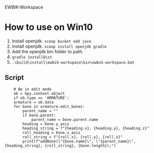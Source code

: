 EWBIK-Workspace

# How to use on Win10

1. Install openjdk. `scoop bucket add java`
1. Install openjdk. `scoop install openjdk gradle`
1. Add the openjdk bin folder to path.
1. `gradle installDist`
1. `.\build\install\ewbik-workspace\bin\ewbik-workspace.bat`

## Script
        # Be in edit mode
        ob = bpy.context.object
        if ob.type == 'ARMATURE':
        armature = ob.data
        for bone in armature.edit_bones:
            parent_name = ""
            if bone.parent:
                parent_name = bone.parent.name
            heading = bone.y_axis
            heading_string = f"{heading.x}, {heading.y}, {heading.z}"
            roll_heading = bone.x_axis
            roll_string = f"{roll.x}, {roll.y}, {roll.z}"
            print(f"addBone(\"{bone.name}\", \"{parent_name}\", {heading_string}, {roll_string}, {bone.length});")
